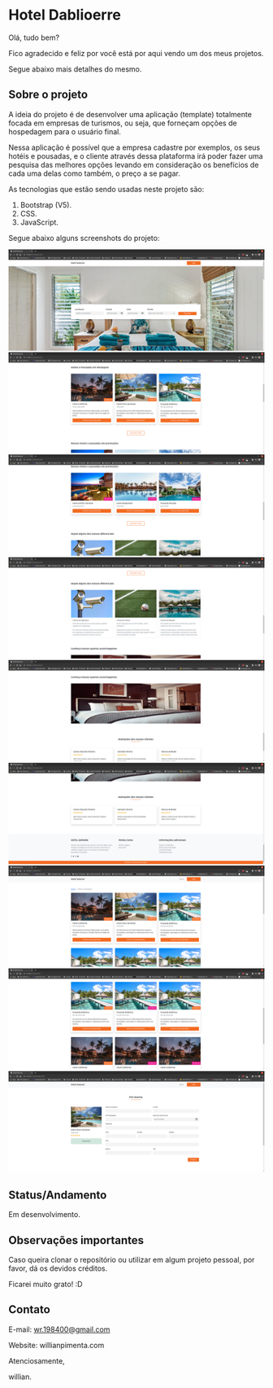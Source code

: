 # Hotel Dablioerre

Olá, tudo bem?

Fico agradecido e feliz por você está por aqui vendo um dos meus projetos.

Segue abaixo mais detalhes do mesmo.

## Sobre o projeto


A ideia do projeto é de desenvolver uma aplicação (template) totalmente focada em empresas de turismos, ou seja, que forneçam opções de hospedagem para o usuário final.

Nessa aplicação é possível que a empresa cadastre por exemplos, os seus hotéis e pousadas, e o cliente através dessa plataforma irá poder fazer uma pesquisa das melhores opções levando em consideração os benefícios de cada uma delas como também, o preço a se pagar.

As tecnologias que estão sendo usadas neste projeto são:

1. Bootstrap (V5).
2. CSS.
3. JavaScript.

Segue abaixo alguns screenshots do projeto:

![Hotel Samurai](./assets/img/screenshots/home-01.png)
![Hotel Samurai](./assets/img/screenshots/home-02.png)
![Hotel Samurai](./assets/img/screenshots/home-03.png)
![Hotel Samurai](./assets/img/screenshots/home-04.png)
![Hotel Samurai](./assets/img/screenshots/home-05.png)
![Hotel Samurai](./assets/img/screenshots/home-06.png)
![Hotel Samurai](./assets/img/screenshots/all-01.png)
![Hotel Samurai](./assets/img/screenshots/all-02.png)
![Hotel Samurai](./assets/img/screenshots/available-01.png)


## Status/Andamento

Em desenvolvimento.

## Observações importantes

Caso queira clonar o repositório ou utilizar em algum projeto pessoal, por favor, dá os devidos créditos. 

Ficarei muito grato! :D

## Contato

E-mail: wr.198400@gmail.com

Website: willianpimenta.com

Atenciosamente,

willian.
